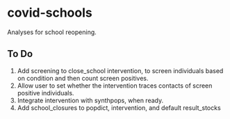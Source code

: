 # covid-schools

Analyses for school reopening.

## To Do
1. Add screening to close_school intervention, to screen individuals based on condition and then count screen positives.
2. Allow user to set whether the intervention traces contacts of screen positive individuals.
3. Integrate intervention with synthpops, when ready.
4. Add school_closures to popdict, intervention, and default result_stocks
